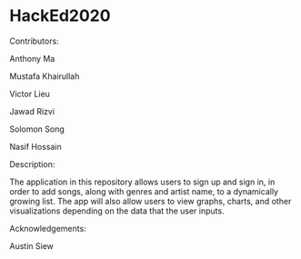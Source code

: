 # HackEd2020

Contributors: 

Anthony Ma 

Mustafa Khairullah

Victor Lieu

Jawad Rizvi

Solomon Song

Nasif Hossain

Description:

The application in this repository allows users to sign up and sign in, in order to add songs, along with genres and artist name, to a dynamically growing list. The app will also allow users to view graphs, charts, and other visualizations depending on the data that the user inputs. 

Acknowledgements:

Austin Siew
